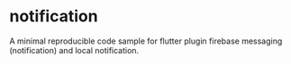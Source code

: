 # notification
A minimal reproducible code sample for flutter plugin firebase messaging (notification) and local notification. 
